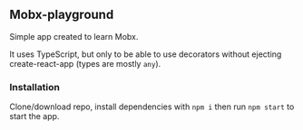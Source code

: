 ## Mobx-playground

Simple app created to learn Mobx.

It uses TypeScript, but only to be able to use decorators without ejecting create-react-app (types are mostly `any`).

### Installation

Clone/download repo, install dependencies with `npm i` then run `npm start` to start the app.
